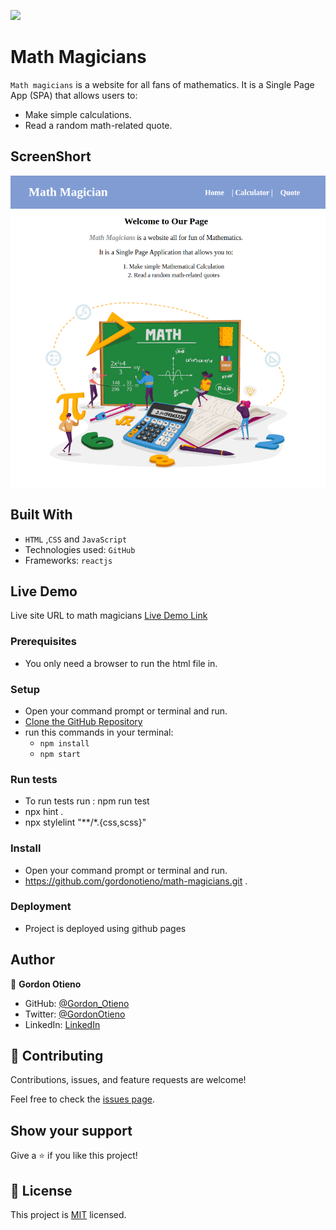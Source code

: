 ![](https://img.shields.io/badge/Microverse-blueviolet)

# Math Magicians
`Math magicians` is a website for all fans of mathematics. It is a Single Page App (SPA) that allows users to:
- Make simple calculations.
- Read a random math-related quote.
## ScreenShort
![image](./public/Screen.png)
## Built With

- `HTML` ,`CSS` and `JavaScript`
- Technologies used: `GitHub`
- Frameworks: `reactjs`                                                                                                                                    

## Live Demo
Live site URL to math magicians
[Live Demo Link](https://gordonotieno.github.io/math-magicians/) 

### Prerequisites

- You only need a browser to run the html file in.

### Setup

- Open your command prompt or terminal and run.
- [Clone the GitHub Repository](https://github.com/gordonotieno/math-magicians.git)
- run this commands in your terminal:
     - `npm install`
     - `npm start`
                                                                                                                                    
### Run tests

- To run tests run : npm run test
- npx hint .
- npx stylelint "**/*.{css,scss}"                                
                                                                                                                               
                                                                                                                                    
### Install

- Open your command prompt or terminal and run.
- https://github.com/gordonotieno/math-magicians.git .

### Deployment

- Project is deployed using github pages

## Author

👤 **Gordon Otieno**

- GitHub: [@Gordon_Otieno ](https://github.com/GordonOtieno)
- Twitter: [@GordonOtieno](https://twitter.com/gordonotieno)
- LinkedIn: [LinkedIn](https://www.linkedin.com/in/gordon-otieno-612b98184/)

## 🤝 Contributing

Contributions, issues, and feature requests are welcome!

Feel free to check the [issues page](https://github.com/gordonotieno/math-magicians/issues).

## Show your support

Give a ⭐️ if you like this project!


## 📝 License

This project is [MIT](./MIT.md) licensed.
